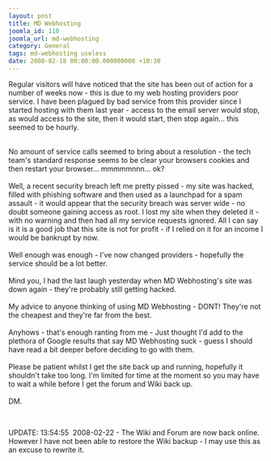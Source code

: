 ```yaml
---
layout: post
title: MD Webhosting
joomla_id: 110
joomla_url: md-webhosting
category: General
tags: md-webhosting useless
date: 2008-02-18 00:00:00.000000000 +10:30
---
```

<p>Regular visitors will have noticed that the site has been out of action for a number of weeks now - this is due to my web hosting providers poor service. I have been plagued by bad service from this provider since I started hosting with them last year - access to the email server would stop, as would access to the site, then it would start, then stop again... this seemed to be hourly.&nbsp;</p>
<p><br> No amount of service calls seemed to bring about a resolution - the tech team's standard response seems to be clear your browsers cookies and then restart your browser... mmmmmnnn... ok? <br><br> Well, a recent security breach left me pretty pissed - my site was hacked, filled with phishing software and then used as a launchpad for a spam assault - it would appear that the security breach was server wide - no doubt someone gaining access as root. I lost my site when they deleted it - with no warning and then had all my service requests ignored. All I can say is it is a good job that this site is not for profit - if I relied on it for an income I would be bankrupt by now. <br><br> Well enough was enough - I've now changed providers - hopefully the service should be a lot better. <br><br> Mind you, I had the last laugh yesterday when MD Webhosting's site was down again - they're probably still getting hacked. <br><br> My advice to anyone thinking of using MD Webhosting - DONT! They're not the cheapest and they're far from the best. <br><br> Anyhows - that's enough ranting from me - Just thought I'd add to the plethora of Google results that say MD Webhosting suck - guess I should have read a bit deeper before deciding to go with them. <br><br> Please be patient whilst I get the site back up and running, hopefully it shouldn't take too long. I'm limited for time at the moment so you may have to wait a while before I get the forum and Wiki back up. <br><br> DM.</p>
<p>&nbsp;</p>
<p>UPDATE: 13:54:55&nbsp; 2008-02-22 - The Wiki and Forum are now back online. However I have not been able to restore the Wiki backup - I may use this as an excuse to rewrite it.</p>
